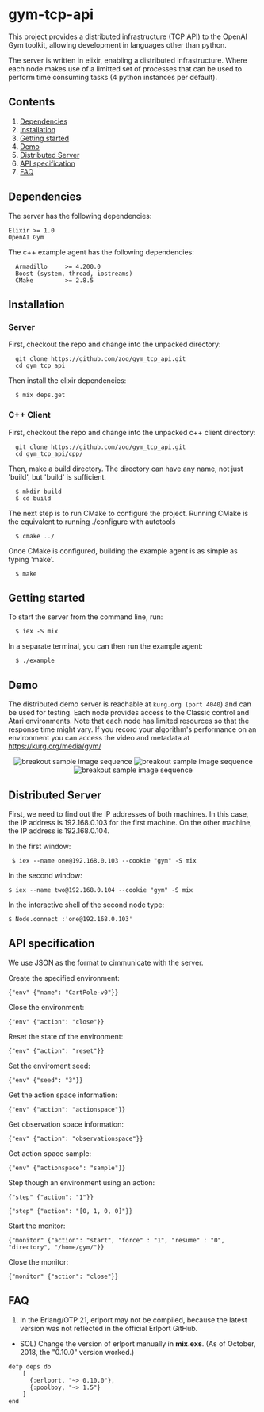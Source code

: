 # gym-tcp-api

This project provides a distributed infrastructure (TCP API) to the OpenAI Gym toolkit, allowing development in languages other than python.

The server is written in elixir, enabling a distributed infrastructure. Where each node makes use of a limitted set of processes that can be used to perform time consuming tasks (4 python instances per default).

## Contents

  1. [Dependencies](#dependencies)
  2. [Installation](#installation)
  3. [Getting started](#getting-started)
  3. [Demo](#demo)
  4. [Distributed Server](#distributed-server)
  5. [API specification](#api-specification)
  6. [FAQ](#faq)

## Dependencies

The server has the following dependencies:

    Elixir >= 1.0
    OpenAI Gym

The c++ example agent has the following dependencies:

      Armadillo     >= 4.200.0
      Boost (system, thread, iostreams)
      CMake         >= 2.8.5

## Installation

### Server

First, checkout the repo and change into the unpacked directory:

      git clone https://github.com/zoq/gym_tcp_api.git
      cd gym_tcp_api

Then install the elixir dependencies:

      $ mix deps.get

### C++ Client

First, checkout the repo and change into the unpacked c++ client directory:

      git clone https://github.com/zoq/gym_tcp_api.git
      cd gym_tcp_api/cpp/

Then, make a build directory. The directory can have any name, not just 'build', but 'build' is sufficient.

      $ mkdir build
      $ cd build

The next step is to run CMake to configure the project. Running CMake is the equivalent to running ./configure with autotools

      $ cmake ../

Once CMake is configured, building the example agent is as simple as typing 'make'.

      $ make

## Getting started

To start the server from the command line, run:

      $ iex -S mix

In a separate terminal, you can then run the example agent:

      $ ./example

## Demo

The distributed demo server is reachable at ```kurg.org (port 4040```) and can be used for testing. Each node provides access to the Classic control and Atari environments. Note that each node has limited resources so that the response time might vary. If you record your algorithm's performance on an environment you can access the video and metadata at https://kurg.org/media/gym/

<p align="center">
<img src="https://kurg.org/media/breakout_sample.gif" alt="breakout sample image sequence"> <img src="https://kurg.org/media/space_invaders_sample.gif" alt="breakout sample image sequence"> <img src="https://kurg.org/media/enduro_sample.gif" alt="breakout sample image sequence">
</p>

## Distributed Server

First, we need to find out the IP addresses of both machines. In this case, the IP address is 192.168.0.103 for the first machine. On the other machine, the IP address is 192.168.0.104.

In the first window:

     $ iex --name one@192.168.0.103 --cookie "gym" -S mix

In the second window:

    $ iex --name two@192.168.0.104 --cookie "gym" -S mix

In the interactive shell of the second node type:

    $ Node.connect :'one@192.168.0.103'

## API specification
We use JSON as the format to cimmunicate with the server.

Create the specified environment:

    {"env" {"name": "CartPole-v0"}}

Close the environment:

    {"env" {"action": "close"}}

Reset the state of the environment:

    {"env" {"action": "reset"}}

Set the enviroment seed:

    {"env" {"seed": "3"}}

Get the action space information:

    {"env" {"action": "actionspace"}}

Get observation space information:

    {"env" {"action": "observationspace"}}

Get action space sample:

    {"env" {"actionspace": "sample"}}

Step though an environment using an action:

    {"step" {"action": "1"}}

    {"step" {"action": "[0, 1, 0, 0]"}}

Start the monitor:

    {"monitor" {"action": "start", "force" : "1", "resume" : "0", "directory", "/home/gym/"}}

Close the monitor:

    {"monitor" {"action": "close"}}
  
## FAQ
1. In the Erlang/OTP 21, erlport may not be compiled, because the latest version was not reflected in the official Erlport GitHub.

  - SOL) Change the version of erlport manually in <b>mix.exs</b>. (As of October, 2018, the "0.10.0" version worked.)
  ```
  defp deps do
      [
        {:erlport, "~> 0.10.0"},
        {:poolboy, "~> 1.5"}
      ]
  end
  ```
